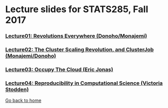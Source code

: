 
# Lecture slides for STATS285, Fall 2017


### [Lecture01: Revolutions Everywhere (Donoho/Monajemi)](./assets/lectures/StanfordStats285-20170925-Lecture01-Donoho.pdf)
### [Lecture02: The Cluster Scaling Revolution, and ClusterJob (Monajemi/Donoho)](./assets/lectures/StanfordStats285-20171002-Lecture02-Monajemi.pdf)
### [Lecture03: Occupy The Cloud (Eric Jonas)](./assets/lectures/StanfordStats285-20171009-Lecture03-Jonas.pdf)
### [Lecture04: Reproducibility in Computational Science (Victoria Stodden)](./assets/lectures/StanfordStats285-20171016-Lecture04-stodden.pdf)

[Go back to home](./)

